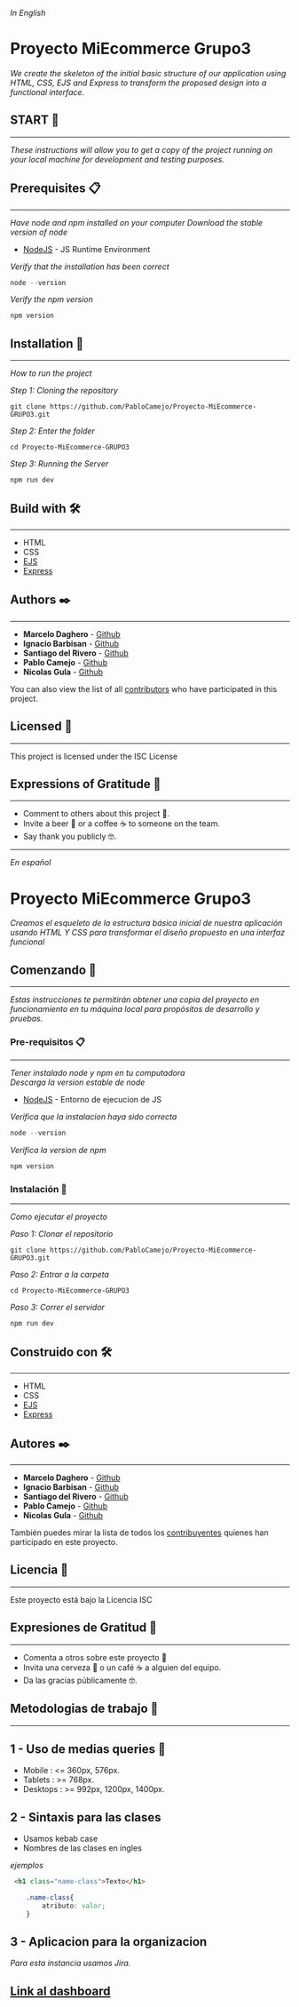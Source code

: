 _In English_
#  Proyecto MiEcommerce Grupo3

_We create the skeleton of the initial basic structure of our application using HTML, CSS, EJS and Express to transform the proposed design into a functional interface._

## START 🚀
---

_These instructions will allow you to get a copy of the project running on your local machine for development and testing purposes._

## Prerequisites 📋
---

_Have node and npm installed on your computer_ 
_Download the stable version of node_

* [NodeJS](https://nodejs.org/en/download/) - JS Runtime Environment

_Verify that the installation has been correct_

```javascript
node --version
```

_Verify the npm version_

```javascript
npm version
```

## Installation 🔧
---

_How to run the project_

_Step 1: Cloning the repository_

```
git clone https://github.com/PabloCamejo/Proyecto-MiEcommerce-GRUPO3.git
```

_Step 2: Enter the folder_

```
cd Proyecto-MiEcommerce-GRUPO3
```

_Step 3: Running the Server_

```
npm run dev
```

## Build with 🛠️
---

* HTML
* CSS
* [EJS](https://ejs.co/)
* [Express](https://expressjs.com/en/starter/installing.html)


## Authors ✒️
---


* **Marcelo Daghero** - [Github](https://github.com/mgdaghero)
* **Ignacio Barbisan** - [Github](https://github.com/NachoCencosud)
* **Santiago del Rivero** - [Github](https://github.com/sdelrivero-cenco)
* **Pablo Camejo** -  [Github](https://github.com/PabloCamejo)
* **Nicolas Gula** -  [Github](https://github.com/NicolasBonzini)

You can also view the list of all [contributors](https://github.com/PabloCamejo/Proyecto-MiEcommerce-GRUPO3/graphs/contributors) who have participated in this project. 

## Licensed 📄
---

This project is licensed under the ISC License


## Expressions of Gratitude 🎁
---

* Comment to others about this project 📢.
* Invite a beer 🍺 or a coffee ☕ to someone on the team. 
* Say thank you publicly 🤓.

---

_En español_

#  Proyecto MiEcommerce Grupo3

_Creamos el esqueleto de la estructura básica inicial de nuestra aplicación usando HTML Y CSS para transformar el diseño propuesto en una interfaz funcional_

## Comenzando 🚀
---

_Estas instrucciones te permitirán obtener una copia del proyecto en funcionamiento en tu máquina local para propósitos de desarrollo y pruebas._

### Pre-requisitos 📋
---

_Tener instalado node y npm en tu computadora_  
_Descarga la version estable de node_  

* [NodeJS](https://nodejs.org/en/download/) - Entorno de ejecucion de JS

_Verifica que la instalacion haya sido correcta_

```javascript
node --version
```

_Verifica la version de npm_

```javascript
npm version
```

### Instalación 🔧
---

_Como ejecutar el proyecto_

_Paso 1: Clonar el repositorio_

```
git clone https://github.com/PabloCamejo/Proyecto-MiEcommerce-GRUPO3.git
```

_Paso 2: Entrar a la carpeta_

```
cd Proyecto-MiEcommerce-GRUPO3
```

_Paso 3: Correr el servidor_
```
npm run dev
```

## Construido con 🛠️
---

* HTML
* CSS
* [EJS](https://ejs.co/)
* [Express](https://expressjs.com/en/starter/installing.html)


## Autores ✒️
---


* **Marcelo Daghero** - [Github](https://github.com/mgdaghero)
* **Ignacio Barbisan** - [Github](https://github.com/NachoCencosud)
* **Santiago del Rivero** - [Github](https://github.com/sdelrivero-cenco)
* **Pablo Camejo** -  [Github](https://github.com/PabloCamejo)
* **Nicolas Gula** -  [Github](https://github.com/NicolasBonzini)

También puedes mirar la lista de todos los [contribuyentes](https://github.com/PabloCamejo/Proyecto-MiEcommerce-GRUPO3/graphs/contributors) quíenes han participado en este proyecto. 

## Licencia 📄
---

Este proyecto está bajo la Licencia ISC

## Expresiones de Gratitud 🎁
---

* Comenta a otros sobre este proyecto 📢
* Invita una cerveza 🍺 o un café ☕ a alguien del equipo. 
* Da las gracias públicamente 🤓.

  

## Metodologias de trabajo 💼
---

## 1 - Uso de medias queries 📏

* Mobile : <= 360px, 576px.
* Tablets : >= 768px.
* Desktops : >= 992px, 1200px, 1400px.

## 2 - Sintaxis para las clases
* Usamos kebab case
* Nombres de las clases en ingles
  
_ejemplos_  

```html
 <h1 class="name-class">Texto</h1>
```

```css
    .name-class{
        atributo: valor;
    }
```

## 3 - Aplicacion para la organizacion
_Para esta instancia usamos Jira._  
## [Link al dashboard](https://pablocamejo.atlassian.net/jira/software/projects/SPRIN/boards/1)